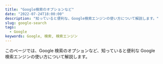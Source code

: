 ```yaml
---
title: "Google検索のオプションなど"
date: "2022-07-24T18:00:00"
description: "知っていると便利な、Google検索エンジンの使い方について解説します。"
slug: google-search
tags:
  - Google
keywords: Google, 検索, 検索エンジン
---
```


このページでは、Google 検索のオプションなど、知っていると便利な Google 検索エンジンの使い方について解説します。
